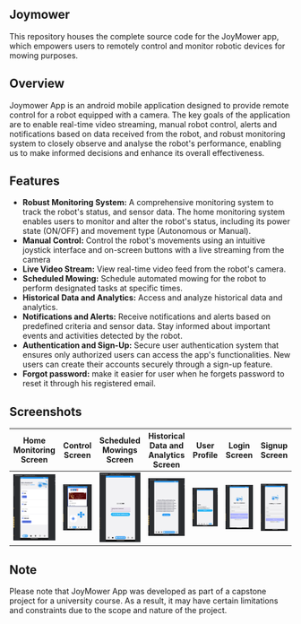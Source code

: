 ## Joymower
This repository houses the complete source code for the JoyMower app, which empowers users to remotely control and monitor robotic devices for mowing purposes.

## Overview
Joymower App is an android mobile application designed to provide remote control for a robot equipped with a camera. The key goals of the application are to enable real-time video streaming, manual robot control, alerts and notifications based on data received from the robot, and robust monitoring system to closely observe and analyse the robot's performance, enabling us to make informed decisions and enhance its overall effectiveness.

## Features
- **Robust Monitoring System:** A comprehensive monitoring system to track the robot's status, and sensor data. The home monitoring system enables users to monitor and alter the robot's status, including its power state (ON/OFF) and movement type (Autonomous or Manual).
- **Manual Control:** Control the robot's movements using an intuitive joystick interface and on-screen buttons with a live streaming from the camera
- **Live Video Stream:** View real-time video feed from the robot's camera.
- **Scheduled Mowing:** Schedule automated mowing for the robot to perform designated tasks at specific times.
- **Historical Data and Analytics:** Access and analyze historical data and analytics.
- **Notifications and Alerts:** Receive notifications and alerts based on predefined criteria and sensor data. Stay informed about important events and activities detected by the robot.
- **Authentication and Sign-Up:** Secure user authentication system that ensures only authorized users can access the app's functionalities. New users can create their accounts securely through a sign-up feature.
- **Forgot password:** make it easier for user when he forgets password to reset it through his registered email.

 ## Screenshots
| Home Monitoring Screen | Control Screen | Scheduled Mowings Screen | Historical Data and Analytics Screen | User Profile | Login Screen | Signup Screen |
| --- | --- | --- | --- | --- | --- | --- |
| ![Home Page](https://github.com/Seif19022/JoyMower/blob/master/home%20screen.PNG) | ![Control Screen](https://github.com/Seif19022/JoyMower/blob/master/control%20screen.PNG) | ![Scheduled Mowings Screen](https://github.com/Seif19022/JoyMower/blob/master/mowing%20screen.PNG) | ![User Data Log](https://github.com/Seif19022/JoyMower/blob/master/activity%20log.PNG) |  ![User Profile](https://github.com/Seif19022/JoyMower/blob/master/user%20profile.PNG) | ![Login Screen](https://github.com/Seif19022/JoyMower/blob/master/log%20in%20screen.PNG) | ![Signup Screen](https://github.com/Seif19022/JoyMower/blob/master/sign%20up%20screen.PNG) |


## Note
Please note that JoyMower App was developed as part of a capstone project for a university course. As a result, it may have certain limitations and constraints due to the scope and nature of the project.
